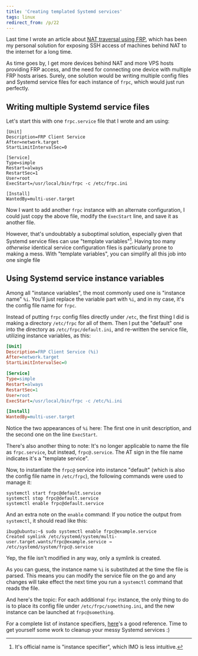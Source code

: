 ```yaml
---
title: 'Creating templated Systemd services'
tags: linux
redirect_from: /p/22
---
```


Last time I wrote an article about [NAT traversal using FRP][1], which has been my personal solution for exposing SSH access of machines behind NAT to the internet for a long time.

As time goes by, I get more devices behind NAT and more VPS hosts providing FRP access, and the need for connecting one device with multiple FRP hosts arises. Surely, one solution would be writing multiple config files and Systemd service files for each instance of `frpc`, which would just run perfectly.

## Writing multiple Systemd service files

Let's start this with one `frpc.service` file that I wrote and am using:

```systemd
[Unit]
Description=FRP Client Service
After=network.target
StartLimitIntervalSec=0

[Service]
Type=simple
Restart=always
RestartSec=1
User=root
ExecStart=/usr/local/bin/frpc -c /etc/frpc.ini

[Install]
WantedBy=multi-user.target
```

Now I want to add another `frpc` instance with an alternate configuration, I could just copy the above file, modify the `ExecStart` line, and save it as another file.

However, that's undoubtably a suboptimal solution, especially given that Systemd service files can use "template variables"[^1]. Having too many *otherwise* identical service configuration files is particularly prone to making a mess. With "template variables", you can simplify all this job into one single file

## Using Systemd service instance variables

Among all "instance variables", the most commonly used one is "instance name" `%i`. You'll just replace the variable part with `%i`, and in my case, it's the config file name for `frpc`.

Instead of putting `frpc` config files directly under `/etc`, the first thing I did is making a directory `/etc/frpc` for all of them. Then I put the "default" one into the directory as `/etc/frpc/default.ini`, and re-written the service file, utilizing instance variables, as this:

```ini
[Unit]
Description=FRP Client Service (%i)
After=network.target
StartLimitIntervalSec=0

[Service]
Type=simple
Restart=always
RestartSec=1
User=root
ExecStart=/usr/local/bin/frpc -c /etc/%i.ini

[Install]
WantedBy=multi-user.target
```

Notice the two appearances of `%i` here: The first one in unit description, and the second one on the line `ExecStart`.

There's also another thing to note: It's no longer applicable to name the file as `frpc.service`, but instead, `frpc@.service`. The AT sign in the file name indicates it's a "template service".

Now, to instantiate the `frpc@` service into instance "default" (which is also the config file name in `/etc/frpc`), the following commands were used to manage it:

```shell
systemctl start frpc@default.service
systemctl stop frpc@default.service
systemctl enable frpc@default.service
```

And an extra note on the `enable` command: If you notice the output from `systemctl`, it should read like this:

```console
ibug@ubuntu:~$ sudo systemctl enable frpc@example.service
Created symlink /etc/systemd/system/multi-user.target.wants/frpc@example.service → /etc/systemd/system/frpc@.service
```

Yep, the file isn't modified in any way, only a symlink is created.

As you can guess, the instance name `%i` is substituted at the time the file is parsed. This means you can modify the service file on the go and any changes will take effect the next time you run a `systemctl` command that reads the file.

And here's the topic: For each additional `frpc` instance, the only thing to do is to place its config file under `/etc/frpc/something.ini`, and the new instance can be launched at `frpc@something`.

For a complete list of instance specifiers, [here][2]'s a good reference. Time to get yourself some work to cleanup your messy Systemd services :)

[^1]: It's official name is "instance specifier", which IMO is less intuitive.

[1]: /p/14
[2]: https://www.freedesktop.org/software/systemd/man/systemd.unit.html#Specifiers
